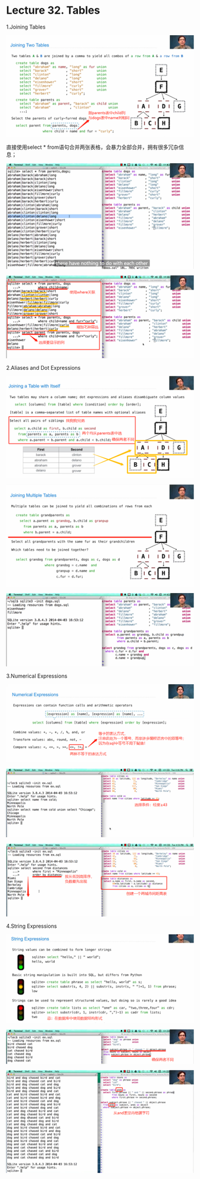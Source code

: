 # Lecture 32. Tables

1.Joining Tables

![](image/image_8kSQ9Oex0d.png)

直接使用select \* from语句合并两张表格，会暴力全部合并，拥有很多冗杂信息；

![](image/1678620665103_Rl1eQU3AY3.png)

![](image/image_SKeH7tu3MN.png)

2.Aliases and Dot Expressions

![](image/image_FB2TNogQxF.png)

![](image/image_KmjMlh0kne.png)

![](image/1678621803023_KwmWzecpBX.png)

3.Numerical Expressions

![](image/1678622033561_j3Fuq9LwPK.png)

![](image/image_F44sLIG3vJ.png)

![](image/image_oMpB8VRQIX.png)

4.String Expressions

![](image/1678622828868_KvEIHr34R0.png)

![](image/1678623021268_4WG6VDldUf.png)

![](image/1678623147475_8nHpzijDvo.png)
